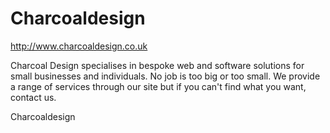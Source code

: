 # Charcoaldesign

http://www.charcoaldesign.co.uk

Charcoal Design specialises in bespoke web and software solutions for small businesses and individuals. No job is too big or too small. We provide a range of services through our site but if you can't find what you want, contact us.

Charcoaldesign
